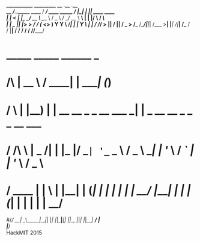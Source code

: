 

___________                        _________                      __  .__    .__                 
\__    ___/__.__.______   ____    /   _____/ ____   _____   _____/  |_|  |__ |__| ____    ____   
  |    | <   |  |\____ \_/ __ \   \_____  \ /  _ \ /     \_/ __ \   __\  |  \|  |/    \  / ___\  
  |    |  \___  ||  |_> >  ___/   /        (  <_> )  Y Y  \  ___/|  | |   Y  \  |   |  \/ /_/  > 
  |____|  / ____||   __/ \___  > /_______  /\____/|__|_|  /\___  >__| |___|  /__|___|  /\___  /  
          \/     |__|        \/          \/             \/     \/          \/        \//_____/   



#          _____   _____                      ______             _            
#    /\   |  __ \ / ____|                    |  ____|           (_)           
#   /  \  | |__) | |  __  __ _ _ __ ___   ___| |__   _ __   __ _ _ _ __   ___ 
#  / /\ \ |  _  /| | |_ |/ _` | '_ ` _ \ / _ \  __| | '_ \ / _` | | '_ \ / _ \
# / ____ \| | \ \| |__| | (_| | | | | | |  __/ |____| | | | (_| | | | | |  __/
#/_/    \_\_|  \_\\_____|\__,_|_| |_| |_|\___|______|_| |_|\__, |_|_| |_|\___|
                                                           __/ |             
                                                          |___/                       
HackMIT 2015
